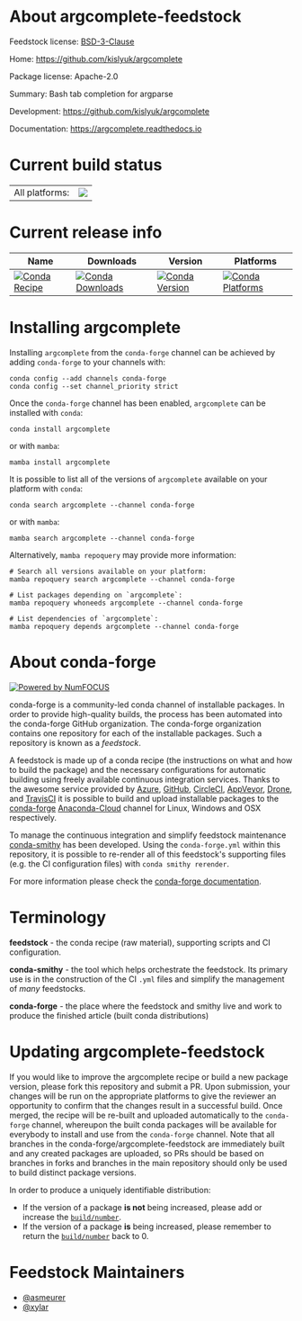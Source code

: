 About argcomplete-feedstock
===========================

Feedstock license: [BSD-3-Clause](https://github.com/conda-forge/argcomplete-feedstock/blob/main/LICENSE.txt)

Home: https://github.com/kislyuk/argcomplete

Package license: Apache-2.0

Summary: Bash tab completion for argparse

Development: https://github.com/kislyuk/argcomplete

Documentation: https://argcomplete.readthedocs.io

Current build status
====================


<table><tr><td>All platforms:</td>
    <td>
      <a href="https://dev.azure.com/conda-forge/feedstock-builds/_build/latest?definitionId=46&branchName=main">
        <img src="https://dev.azure.com/conda-forge/feedstock-builds/_apis/build/status/argcomplete-feedstock?branchName=main">
      </a>
    </td>
  </tr>
</table>

Current release info
====================

| Name | Downloads | Version | Platforms |
| --- | --- | --- | --- |
| [![Conda Recipe](https://img.shields.io/badge/recipe-argcomplete-green.svg)](https://anaconda.org/conda-forge/argcomplete) | [![Conda Downloads](https://img.shields.io/conda/dn/conda-forge/argcomplete.svg)](https://anaconda.org/conda-forge/argcomplete) | [![Conda Version](https://img.shields.io/conda/vn/conda-forge/argcomplete.svg)](https://anaconda.org/conda-forge/argcomplete) | [![Conda Platforms](https://img.shields.io/conda/pn/conda-forge/argcomplete.svg)](https://anaconda.org/conda-forge/argcomplete) |

Installing argcomplete
======================

Installing `argcomplete` from the `conda-forge` channel can be achieved by adding `conda-forge` to your channels with:

```
conda config --add channels conda-forge
conda config --set channel_priority strict
```

Once the `conda-forge` channel has been enabled, `argcomplete` can be installed with `conda`:

```
conda install argcomplete
```

or with `mamba`:

```
mamba install argcomplete
```

It is possible to list all of the versions of `argcomplete` available on your platform with `conda`:

```
conda search argcomplete --channel conda-forge
```

or with `mamba`:

```
mamba search argcomplete --channel conda-forge
```

Alternatively, `mamba repoquery` may provide more information:

```
# Search all versions available on your platform:
mamba repoquery search argcomplete --channel conda-forge

# List packages depending on `argcomplete`:
mamba repoquery whoneeds argcomplete --channel conda-forge

# List dependencies of `argcomplete`:
mamba repoquery depends argcomplete --channel conda-forge
```


About conda-forge
=================

[![Powered by
NumFOCUS](https://img.shields.io/badge/powered%20by-NumFOCUS-orange.svg?style=flat&colorA=E1523D&colorB=007D8A)](https://numfocus.org)

conda-forge is a community-led conda channel of installable packages.
In order to provide high-quality builds, the process has been automated into the
conda-forge GitHub organization. The conda-forge organization contains one repository
for each of the installable packages. Such a repository is known as a *feedstock*.

A feedstock is made up of a conda recipe (the instructions on what and how to build
the package) and the necessary configurations for automatic building using freely
available continuous integration services. Thanks to the awesome service provided by
[Azure](https://azure.microsoft.com/en-us/services/devops/), [GitHub](https://github.com/),
[CircleCI](https://circleci.com/), [AppVeyor](https://www.appveyor.com/),
[Drone](https://cloud.drone.io/welcome), and [TravisCI](https://travis-ci.com/)
it is possible to build and upload installable packages to the
[conda-forge](https://anaconda.org/conda-forge) [Anaconda-Cloud](https://anaconda.org/)
channel for Linux, Windows and OSX respectively.

To manage the continuous integration and simplify feedstock maintenance
[conda-smithy](https://github.com/conda-forge/conda-smithy) has been developed.
Using the ``conda-forge.yml`` within this repository, it is possible to re-render all of
this feedstock's supporting files (e.g. the CI configuration files) with ``conda smithy rerender``.

For more information please check the [conda-forge documentation](https://conda-forge.org/docs/).

Terminology
===========

**feedstock** - the conda recipe (raw material), supporting scripts and CI configuration.

**conda-smithy** - the tool which helps orchestrate the feedstock.
                   Its primary use is in the construction of the CI ``.yml`` files
                   and simplify the management of *many* feedstocks.

**conda-forge** - the place where the feedstock and smithy live and work to
                  produce the finished article (built conda distributions)


Updating argcomplete-feedstock
==============================

If you would like to improve the argcomplete recipe or build a new
package version, please fork this repository and submit a PR. Upon submission,
your changes will be run on the appropriate platforms to give the reviewer an
opportunity to confirm that the changes result in a successful build. Once
merged, the recipe will be re-built and uploaded automatically to the
`conda-forge` channel, whereupon the built conda packages will be available for
everybody to install and use from the `conda-forge` channel.
Note that all branches in the conda-forge/argcomplete-feedstock are
immediately built and any created packages are uploaded, so PRs should be based
on branches in forks and branches in the main repository should only be used to
build distinct package versions.

In order to produce a uniquely identifiable distribution:
 * If the version of a package **is not** being increased, please add or increase
   the [``build/number``](https://docs.conda.io/projects/conda-build/en/latest/resources/define-metadata.html#build-number-and-string).
 * If the version of a package **is** being increased, please remember to return
   the [``build/number``](https://docs.conda.io/projects/conda-build/en/latest/resources/define-metadata.html#build-number-and-string)
   back to 0.

Feedstock Maintainers
=====================

* [@asmeurer](https://github.com/asmeurer/)
* [@xylar](https://github.com/xylar/)

